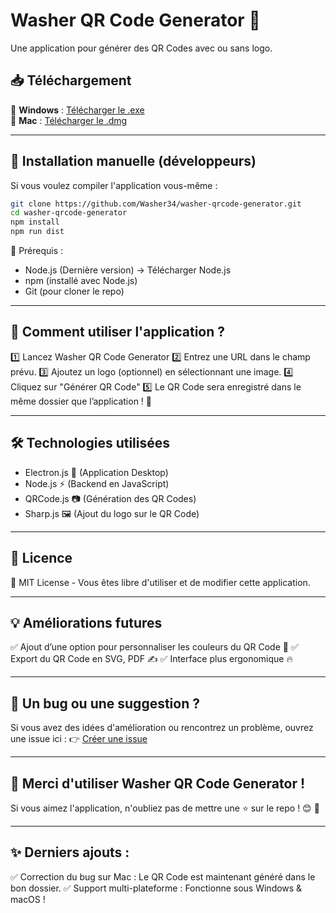 # Washer QR Code Generator 🚀

Une application pour générer des QR Codes avec ou sans logo.

## 📥 Téléchargement

🔹 **Windows** : [Télécharger le .exe](https://github.com/Washer34/washer-qrcode-generator/releases)  
🔹 **Mac** : [Télécharger le .dmg](https://github.com/Washer34/washer-qrcode-generator/releases)

---

## 🔧 Installation manuelle (développeurs)

Si vous voulez compiler l'application vous-même :

```sh
git clone https://github.com/Washer34/washer-qrcode-generator.git
cd washer-qrcode-generator
npm install
npm run dist
```

📌 Prérequis :

- Node.js (Dernière version) → Télécharger Node.js
- npm (installé avec Node.js)
- Git (pour cloner le repo)

---

## 🚀 Comment utiliser l'application ?

1️⃣ Lancez Washer QR Code Generator
2️⃣ Entrez une URL dans le champ prévu.
3️⃣ Ajoutez un logo (optionnel) en sélectionnant une image.
4️⃣ Cliquez sur "Générer QR Code"
5️⃣ Le QR Code sera enregistré dans le même dossier que l’application ! 📂

---

## 🛠 Technologies utilisées

- Electron.js 🚀 (Application Desktop)
- Node.js ⚡ (Backend en JavaScript)
- QRCode.js 📷 (Génération des QR Codes)
- Sharp.js 🖼 (Ajout du logo sur le QR Code)

---

## 📜 Licence

📝 MIT License - Vous êtes libre d'utiliser et de modifier cette application.

---

## 💡 Améliorations futures

✅ Ajout d’une option pour personnaliser les couleurs du QR Code 🎨
✅ Export du QR Code en SVG, PDF ✍️
✅ Interface plus ergonomique 🔥

---

## 💬 Un bug ou une suggestion ?

Si vous avez des idées d'amélioration ou rencontrez un problème, ouvrez une issue ici :
👉 [Créer une issue](https://github.com/Washer34/washer-qrcode-generator/issues)

---

## 🎉 Merci d'utiliser Washer QR Code Generator !

Si vous aimez l'application, n'oubliez pas de mettre une ⭐ sur le repo ! 😊 🚀

---

## ✨ Derniers ajouts :

✅ Correction du bug sur Mac : Le QR Code est maintenant généré dans le bon dossier.
✅ Support multi-plateforme : Fonctionne sous Windows & macOS !
